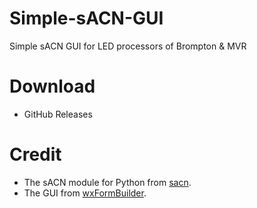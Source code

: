 # Simple-sACN-GUI
 Simple sACN GUI for LED processors of Brompton & MVR

# Download
 * GitHub Releases

# Credit
 * The sACN module for Python from [sacn](https://github.com/Hundemeier/sacn).
 * The GUI from [wxFormBuilder](https://github.com/wxFormBuilder/wxFormBuilder).